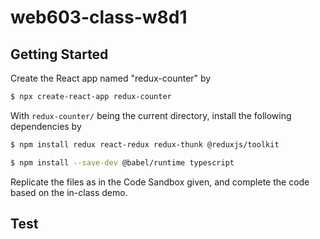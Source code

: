 # web603-class-w8d1

## Getting Started

Create the React app named "redux-counter" by
```bash
$ npx create-react-app redux-counter
```

With `redux-counter/` being the current directory, install the following dependencies by
```bash
$ npm install redux react-redux redux-thunk @reduxjs/toolkit

$ npm install --save-dev @babel/runtime typescript
```

Replicate the files as in the Code Sandbox given, and complete the code based on the in-class demo.

## Test
